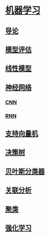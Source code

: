 <link rel='stylesheet' href='../../style/index.css'>
<script src='../../style/index.js'></script>

# [机器学习](../index.html)

<!--
| 符合 | 含义 |
| - | - |
| $D$ | 数据集
| $m$ | 样本数
| $y_i$    | 真实值
| $f(x_i)$ | 预测值
| $Ⅱ(.)$ | $Ⅱ(true)=1$、$Ⅱ(false)=0$
| $\vert.\vert$ | 集合中元素个数
| $\mathrm{sign}(.)$  | 符号函数，$\mathrm{sign}(.)=-1,0,1$
-->

## [导论](./Introduction.html)

## [模型评估](./Evaluation.html)

## [线性模型](./LinearModel.html)

## [神经网络](./NeuralNetwork.html)

### [CNN](./CNN.html)

### [RNN](./RNN.html)

## [支持向量机](./SVM.html)

## [决策树](./DecisionTree.html)

## [贝叶斯分类器](./Bayesian.html)

## [关联分析](./Relation.html)

## [聚类](./Cluster.html)

## [强化学习](./Reinforcement.html)

<!--
## 集成学习
## 特征处理
### 特征选择
### 降维
-->